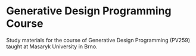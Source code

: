 # Generative Design Programming Course
Study materials for the course of Generative Design Programming (PV259) taught at Masaryk University in Brno.
